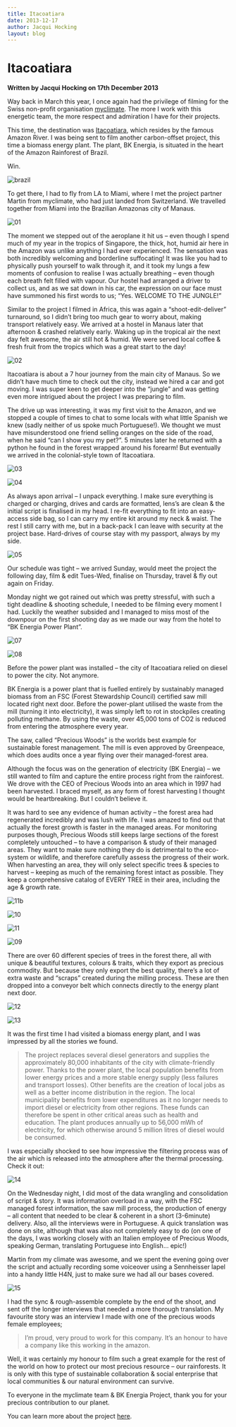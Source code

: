 ```yaml
---
title: Itacoatiara
date: 2013-12-17
author: Jacqui Hocking
layout: blog
---
```

# Itacoatiara

**Written by Jacqui Hocking on 17th December 2013**

Way back in March this year, I once again had the privilege of filming for the Swiss non-profit organisation [myclimate](http://www.myclimate.org). The more I work with this energetic team, the more respect and admiration I have for their projects.

This time, the destination was [Itacoatiara](http://en.wikipedia.org/wiki/Itacoatiara), which resides by the famous Amazon River. I was being sent to film another carbon-offset project, this time a biomass energy plant. The plant, BK Energia, is situated in the heart of the Amazon Rainforest of Brazil.

Win.

![brazil](/static/blog/12-brazil.jpg)

To get there, I had to fly from LA to Miami, where I met the project partner Martin from myclimate, who had just landed from Switzerland. We travelled together from Miami into the Brazilian Amazonas city of Manaus.

![01](/static/blog/12-01.jpg)

The moment we stepped out of the aeroplane it hit us – even though I spend much of my year in the tropics of Singapore, the thick, hot, humid air here in the Amazon was unlike anything I had ever experienced. The sensation was both incredibly welcoming and borderline suffocating! It was like you had to physically push yourself to walk through it, and it took my lungs a few moments of confusion to realise I was actually breathing – even though each breath felt filled with vapour. Our hostel had arranged a driver to collect us, and as we sat down in his car, the expression on our face must have summoned his first words to us; “Yes. WELCOME TO THE JUNGLE!”

Similar to the project I filmed in Africa, this was again a “shoot-edit-deliver” turnaround, so I didn’t bring too much gear to worry about, making transport relatively easy. We arrived at a hostel in Manaus later that afternoon & crashed relatively early. Waking up in the tropical air the next day felt awesome, the air still hot & humid. We were served local coffee & fresh fruit from the tropics which was a great start to the day!

![02](/static/blog/12-02.jpg)

Itacoatiara is about a 7 hour journey from the main city of Manaus. So we didn’t have much time to check out the city, instead we hired a car and got moving. I was super keen to get deeper into the “jungle” and was getting even more intrigued about the project I was preparing to film.

The drive up was interesting, it was my first visit to the Amazon, and we stopped a couple of times to chat to some locals with what little Spanish we knew (sadly neither of us spoke much Portuguese!). We thought we must have misunderstood one friend selling oranges on the side of the road, when he said “can I show you my pet?”. 5 minutes later he returned with a python he found in the forest wrapped around his forearm! But eventually we arrived in the colonial-style town of Itacoatiara.

![03](/static/blog/12-03.jpg)

![04](/static/blog/12-04.jpg)

As always apon arrival – I unpack everything. I make sure everything is charged or charging, drives and cards are formatted, lens’s are clean & the initial script is finalised in my head. I re-fit everything to fit into an easy-access side bag, so I can carry my entire kit around my neck & waist. The rest I still carry with me, but in a back-pack I can leave with security at the project base. Hard-drives of course stay with my passport, always by my side.

![05](/static/blog/12-05.jpg)

Our schedule was tight – we arrived Sunday, would meet the project the following day, film & edit Tues-Wed, finalise on Thursday, travel & fly out again on Friday.

Monday night we got rained out which was pretty stressful, with such a tight deadline & shooting schedule, I needed to be filming every moment I had. Luckily the weather subsided and I managed to miss most of the downpour on the first shooting day as we made our way from the hotel to “BK Energia Power Plant”.

![07](/static/blog/12-07.jpg)

![08](/static/blog/12-08.jpg)

Before the power plant was installed – the city of Itacoatiara relied on diesel to power the city. Not anymore.

BK Energia is a power plant that is fuelled entirely by sustainably managed biomass from an FSC (Forest Stewardship Council) certified saw mill located right next door. Before the power-plant utilised the waste from the mill (turning it into electricity), it was simply left to rot in stockpiles creating polluting methane. By using the waste, over 45,000 tons of CO2 is reduced from entering the atmosphere every year.

The saw, called “Precious Woods” is the worlds best example for sustainable forest management. The mill is even approved by Greenpeace, which does audits once a year flying over their managed-forest area.

Although the focus was on the generation of electricity (BK Energia) – we still wanted to film and capture the entire process right from the rainforest. We drove with the CEO of Precious Woods into an area which in 1997 had been harvested. I braced myself, as any form of forest harvesting I thought would be heartbreaking. But I couldn’t believe it.

It was hard to see any evidence of human activity – the forest area had regenerated incredibly and was lush with life. I was amazed to find out that actually the forest growth is faster in the managed areas. For monitoring purposes though, Precious Woods still keeps large sections of the forest completely untouched – to have a comparison & study of their managed areas. They want to make sure nothing they do is detrimental to the eco-system or wildlife, and therefore carefully assess the progress of their work. When harvesting an area, they will only select specific trees & species to harvest – keeping as much of the remaining forest intact as possible. They keep a comprehensive catalog of EVERY TREE in their area, including the age & growth rate.

![11b](/static/blog/12-11b.jpg)

![10](/static/blog/12-10.jpg)

![11](/static/blog/12-11.jpg)

![09](/static/blog/12-09.jpg)

There are over 60 different species of trees in the forest there, all with unique & beautiful textures, colours & traits, which they export as precious commodity. But because they only export the best quality, there’s a lot of extra waste and “scraps” created during the milling process. These are then dropped into a conveyor belt which connects directly to the energy plant next door.

![12](/static/blog/12-12.jpg)

![13](/static/blog/12-13.jpg)

It was the first time I had visited a biomass energy plant, and I was impressed by all the stories we found.

> The project replaces several diesel generators and supplies the approximately 80,000 inhabitants of the city with climate-friendly power. Thanks to the power plant, the local population benefits from lower energy prices and a more stable energy supply (less failures and transport losses). Other benefits are the creation of local jobs as well as a better income distribution in the region. The local municipality benefits from lower expenditures as it no longer needs to import diesel or electricity from other regions. These funds can therefore be spent in other critical areas such as health and education. The plant produces annually up to 56,000 mWh of electricity, for which otherwise around 5 million litres of diesel would be consumed.

I was especially shocked to see how impressive the filtering process was of the air which is released into the atmosphere after the thermal processing. Check it out:

![14](/static/blog/12-14.jpg)

On the Wednesday night, I did most of the data wrangling and consolidation of script & story. It was information overload in a way, with the FSC managed forest information, the saw mill process, the production of energy – all content that needed to be clear & coherent in a short (3-6minute) delivery. Also, all the interviews were in Portuguese. A quick translation was done on site, although that was also not completely easy to do (on one of the days, I was working closely with an Italien employee of Precious Woods, speaking German, translating Portuguese into English… epic!)

Martin from my climate was awesome, and we spent the evening going over the script and actually recording some voiceover using a Sennheisser lapel into a handy little H4N, just to make sure we had all our bases covered.

![15](/static/blog/12-15.jpg)

I had the sync & rough-assemble complete by the end of the shoot, and sent off the longer interviews that needed a more thorough translation. My favourite story was an interview I made with one of the precious woods female employees;

> I’m proud, very proud to work for this company. It’s an honour to have a company like this working in the amazon.

Well, it was certainly my honour to film such a great example for the rest of the world on how to protect our most precious resource – our rainforests. It is only with this type of sustainable collaboration & social enterprise that local communities & our natural environment can survive.

To everyone in the myclimate team & BK Energia Project, thank you for your precious contribution to our planet.

You can learn more about the project [here](http://www.myclimate.org/nc/carbon-offset-projects/international-projects/detail/mycproject/10/?tx_myclimateprojects_pi2%5Bplayvideo%5D=1).